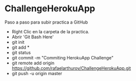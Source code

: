 # ChallengeHerokuApp

Paso a paso para subir practica a GitHub

- Right Clic en la carpeta de la practica.
- Abrir 'Git Bash Here'
- git init
- git add *
- git status
- git commit -m "Commiting HerokuApp Challenge"
- git remote add origin https://github.com/rafaelarthurov/ChallengeHerokuApp.git
- git push -u origin master
